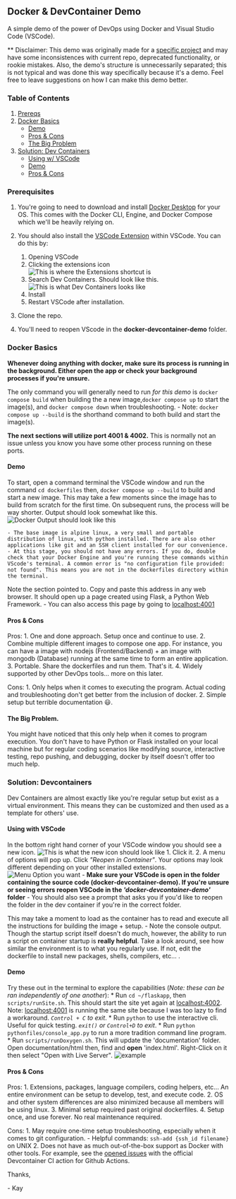 ## Docker & DevContainer Demo

A simple demo of the power of DevOps using Docker and Visual Studio Code (VSCode).

** Disclaimer: This demo was originally made for a [specific project](https://github.com/HelloWorldSeniorProject/AirKeys) and may have some inconsistences with current repo, deprecated functionality, or rookie mistakes. Also, the demo's structure is unnecessarily separated; this is not typical and was done this way specifically because it's a demo. Feel free to leave suggestions on how I can make this demo better.

### Table of Contents
1. [Prereqs](#prerequisites)
2. [Docker Basics](#docker-basics)
    * [Demo](#demo)
    * [Pros & Cons](#pros--cons)
    * [The Big Problem](#the-big-problem)
3. [Solution: Dev Containers](#solution-devcontainers)
    * [Using w/ VSCode](#using-with-vscode)
    * [Demo](#demo-1)
    * [Pros & Cons](#pros--cons-1)


### Prerequisites

1. You're going to need to download and install [Docker Desktop](https://www.docker.com/products/docker-desktop/) for your OS. This comes with the Docker CLI, Engine, and Docker Compose which we'll be heavily relying on.

2. You should also install the [VSCode Extension](https://marketplace.visualstudio.com/items?itemName=ms-vscode-remote.remote-containers) within VSCode. You can do this by:
    1)  Opening VSCode
    2)  Clicking the extensions icon
    ![This is where the Extensions shortcut is](./Assets/extensions_location.png)
    3) Search Dev Containers. Should look like this.
    ![This is what Dev Containers looks like](./Assets/devcontainers.png)
    4) Install
    5) Restart VSCode after installation.
       
3. Clone the repo. 

4. You'll need to reopen VScode in the **docker-devcontainer-demo** folder.

### Docker Basics
**Whenever doing anything with docker, make sure its process is running in the background. Either open the app or check your background processes if you're unsure.** 

The only command you will generally need to run _for this demo_ is `docker compose build` when building the a new image,`docker compose up` to start the image(s), and `docker compose down` when troubleshooting. 
    - Note:  `docker compose up --build` is the shorthand command to both build and start the image(s).

**The next sections will utilize port 4001 & 4002.** This is normally not an issue unless you know you have some other process running on these ports.

#### Demo

To start, open a command terminal the VSCode window and run the command `cd dockerfiles` then, `docker compose up --build` to build and start a new image. This may take a few moments since the image has to build from scratch for the first time. On subsequent runs, the process will be way shorter. Output should look somewhat like this.
    ![Docker Output should look like this](./Assets/docker_compose_up_output.png)

    - The base image is alpine linux, a very small and portable distribution of linux, with python installed. There are also other applications like git and an SSH client installed for our convenience.
    - At this stage, you should not have any errors. If you do, double check that your Docker Engine and you're running these commands within VScode's terminal. A common error is "no configuration file provided: not found". This means you are not in the dockerfiles directory within the terminal.

Note the section pointed to. Copy and paste this address in any web browser. It should open up a page created using Flask, a Python Web Framework.
    - You can also access this page by going to [localhost:4001](http://localhost:4001)

#### Pros & Cons

Pros: 
    1. One and done approach. Setup once and continue to use.
    2. Combine multiple different images to compose one app. For instance, you can have a image with nodejs (Frontend/Backend) + an image with mongodb (Database) running at the same time to form an entire application.
    3. Portable. Share the dockerfiles and run them. That's it.
    4. Widely supported by other DevOps tools... more on this later.

Cons: 
    1. Only helps when it comes to executing the program. Actual coding and troubleshooting don't get better from the inclusion of docker.
    2. Simple setup but terrible documentation :smiley:.

#### The Big Problem.

You might have noticed that this only help when it comes to program execution. You don't have to have Python or Flask installed on your local machine but for regular coding scenarios like modifying source, interactive testing, repo pushing, and debugging, docker by itself doesn't offer too much help.

### Solution: Devcontainers

Dev Containers are almost exactly like you're regular setup but exist as a virtual environment. This means they can be customized and then used as a template for others' use.

#### Using with VSCode

In the bottom right hand corner of your VSCode window you should see a new icon.
![This is what the new icon should look like](./Assets/external_connection_icon.png)
    1. Click it.
    2. A menu of options will pop up. Click *"Reopen in Container"*. Your options may look different depending on your other installed extensions.  ![Menu Option you want](./Assets/devcontainer_option.png)
    - **Make sure your VSCode is open in the folder containing the source code (docker-devcontainer-demo). If you're unsure or seeing errors reopen VSCode in the _'docker-devcontainer-demo'_ folder**
    - You should also see a prompt that asks you if you'd like to reopen the folder in the dev container if you're in the correct folder.

This may take a moment to load as the container has to read and execute all the instructions for building the image + setup.
    - Note the console output. Though the startup script itself doesn't do much, however, the ability to run a script on container startup is **really helpful**. Take a look around, see how similar the environment is to what you regularly use. If not, edit the dockerfile to install new packages, shells, compilers, etc... .

#### Demo

Try these out in the terminal to explore the capabilities (_Note: these can be ran independently of one another_):
    * Run `cd ~/flaskapp`, then `scripts/runSite.sh`. This should start the site yet again at [localhost:4002](http://localhost:4002). Note: [localhost:4001](http://localhost:4001) is running the same site because I was too lazy to find a workaround. _`Control + C` to exit_.
    * Run `python` to use the interactive cli. Useful for quick testing. _`exit()` or `Control+D` to exit_.
    * Run `python pythonfiles/console_app.py` to run a more tradition command line program.
    * Run `scripts/runDoxygen.sh`. This will update the 'documentation' folder. Open documentation/html then, find and **open** 'index.html'. Right-Click on it then select "Open with Live Server".
    ![example](./Assets/doxygen_instructions.png)

#### Pros & Cons

Pros: 
    1. Extensions, packages, language compilers, coding helpers, etc... An entire environment can be setup to develop, test, and execute code. 
    2. OS and other system differences are also minimized because all members will be using linux.
    3. Minimal setup required past original dockerfiles.
    4. Setup once, and use forever. No real maintenance required.

Cons: 
    1. May require one-time setup troubleshooting, especially when it comes to git configuration. 
        - Helpful commands: `ssh-add {ssh_id filename}` on UNIX
    2. Does not have as much out-of-the-box support as Docker with other tools. For example, see the [opened issues](https://github.com/devcontainers/ci/issues) with the official Devcontainer CI action for Github Actions.

Thanks,

\- Kay
